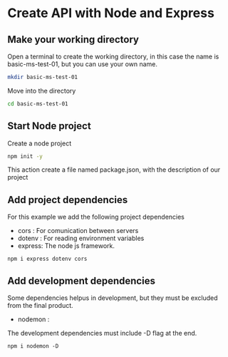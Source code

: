 # Create API with Node and Express


## Make your working directory

Open a terminal to create the working directory, in this case the name is basic-ms-test-01, but you can use your own name.

```bash
mkdir basic-ms-test-01
```

Move into the directory
```bash
cd basic-ms-test-01
```

## Start Node project

Create a node project
```bash
npm init -y
```

This action create a file named package.json, with the description of our project

## Add project dependencies

For this example we add the following project dependencies

- cors : For comunication between servers
- dotenv : For reading environment variables
- express: The node js framework.


```
npm i express dotenv cors
```

## Add development dependencies

Some dependencies helpus in development, but they must be excluded from the final product.

- nodemon : 

The development dependencies must include -D flag at the end.

```
npm i nodemon -D
```

